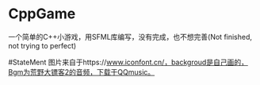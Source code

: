 # CppGame
一个简单的C++小游戏，用SFML库编写，没有完成，也不想完善(Not finished, not trying to perfect)

#StateMent
图片来自于https://www.iconfont.cn/，backgroud是自己画的，Bgm为荒野大镖客2的音频，下载于QQmusic。
